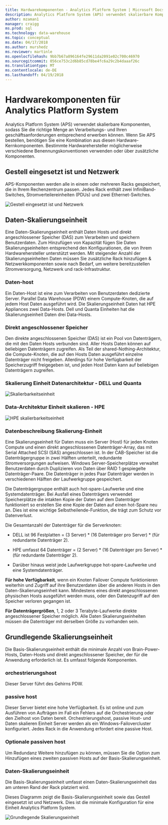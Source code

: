 ```yaml
---
title: Hardwarekomponenten - Analytics Platform System | Microsoft Docs
description: Analytics Platform System (APS) verwendet skalierbare Komponenten, sodass Sie die richtige Menge an Verarbeitungs- und Ihren geschäftsanforderungen entsprechend erwerben können. Wenn Sie APS bestellen, benötigen Sie eine Kombination aus diesen Hardware-Kernkomponenten.
author: mzaman1
manager: craigg
ms.prod: sql
ms.technology: data-warehouse
ms.topic: conceptual
ms.date: 04/17/2018
ms.author: murshedz
ms.reviewer: martinle
ms.openlocfilehash: 9bb7b67a896164fe29611da2091e02c700c46970
ms.sourcegitcommit: 056ce753c2d6b85cd78be4fc6a29c2b4daaaf26c
ms.translationtype: MT
ms.contentlocale: de-DE
ms.lasthandoff: 04/19/2018
---
```

# <a name="hardware-components-for-analytics-platform-system"></a>Hardwarekomponenten für Analytics Platform System

Analytics Platform System (APS) verwendet skalierbare Komponenten, sodass Sie die richtige Menge an Verarbeitungs- und Ihren geschäftsanforderungen entsprechend erwerben können. Wenn Sie APS bestellen, benötigen Sie eine Kombination aus diesen Hardware-Kernkomponenten. Bestimmte Hardwarehersteller möglicherweise verschiedene Benennungskonventionen verwenden oder über zusätzliche Komponenten.  
 
  
## <a name="rackandnetwork"></a>Gestell eingesetzt ist und Netzwerk 
 
APS-Komponenten werden alle in einem oder mehreren Racks gespeichert, die in Ihrem Rechenzentrum passen. Jedes Rack enthält zwei InfiniBand-Switches, Stromverteilereinheiten (PDUs) und zwei Ethernet-Switches.  
  
![Gestell eingesetzt ist und Netzwerk](media/rack-and-network.png "APS-Rack Einbauen und Netzwerk")  
  
## <a name="datascaleunit"></a>Daten-Skalierungseinheit
 
Eine Daten-Skalierungseinheit enthält Daten Hosts und direkt angeschlossener Speicher (DAS) zum Verarbeiten und speichern Benutzerdaten. Zum Hinzufügen von Kapazität fügen Sie Daten Skalierungseinheiten entsprechend den Konfigurationen, die von Ihrem Hardwarehersteller unterstützt werden. Mit steigender Anzahl der Skalierungseinheiten Daten müssen Sie zusätzliche Rack hinzufügen & Netzwerkkomponenten sowie nach Bedarf, um weitere bereitzustellen Stromversorgung, Netzwerk und rack-Infrastruktur.  
  
### <a name="data-host"></a>Daten-host  

Ein Daten-Host ist eine zum Verarbeiten von Benutzerdaten dedizierte Server. Parallel Data Warehouse (PDW) einem Compute-Knoten, die auf jedem Host Daten ausgeführt wird. Die Skalierungseinheit Daten hat HPE Appliances zwei Data-Hosts. Dell und Quanta Einheiten hat die Skalierungseinheit Daten drei Data-Hosts.  
  
### <a name="direct-attached-storage"></a>Direkt angeschlossener Speicher
 
Den direkte angeschlossenen Speicher (DAS) ist ein Pool von Datenträgern, die mit den Daten Hosts verbunden sind. Aller Hosts Daten können auf beliebigen Datenträgern zugreifen. Als Teil der shared-Nothing-Architektur, die Compute-Knoten, die auf den Hosts Daten ausgeführt einzelne Datenträger nicht freigeben. Allerdings für hohe Verfügbarkeit der Speicherzugriff freigegeben ist, und jeden Host Daten kann auf beliebigen Datenträgern zugreifen.  
  
### <a name="data-scale-unit-architecture---dell-and-quanta"></a>Skalierung Einheit Datenarchitektur - DELL und Quanta
  
![Skalierbarkeitseinheit](media/scalability-unit-dell.png "Dell skalierbarkeitseinheit")  
  
### <a name="data-scale-unit-architecture---hpe"></a>Data-Architektur Einheit skalieren - HPE 
 
![HPE skalierbarkeitseinheit](media/scalability-unit-hpe.png "HPE skalierbarkeitseinheit")  
  
### <a name="data-scale-unit-description"></a>Datenbeschreibung Skalierung-Einheit

Eine Skalierungseinheit für Daten muss ein Server (Host) für jeden Knoten Compute und einen direkt angeschlossenen Datenträger-Array, das mit Serial Attached SCSI (SAS) angeschlossen ist. In der CAB-Speicher ist die Datenträgergruppe in zwei Hälften unterteilt, redundante Stromversorgungen aufweisen. Windows Server-Speicherplätze verwaltet Benutzerdaten durch Duplizieren von Daten über RAID 1 gespiegelte Datenträger-Paare. Die Datenträger in jedes Paar Datenträger werden in verschiedenen Hälften der Laufwerkgruppe gespeichert.  
  
Die Datenträgergruppe enthält auch hot-spare-Laufwerke und eine Systemdatenträger. Bei Ausfall eines Datenträgers verwendet Speicherplätze die intakten Kopie der Daten auf dem Datenträger funktioniert so erstellen Sie eine Kopie der Daten auf einen hot-Spare neu an. Dies ist eine wichtige Selbstheilende-Funktion, die trägt zum Schutz vor Datenverlust.  
  
Die Gesamtanzahl der Datenträger für die Serverknoten:  
  
-   DELL ist 96 Festplatten = (3 Server) * (16 Datenträger pro Server) \* (für redundante Datenträger 2).  
  
-   HPE umfasst 64 Datenträger = (2 Server) * (16 Datenträger pro Server) \* (für redundante Datenträger 2).  
  
-   Darüber hinaus weist jede Laufwerkgruppe hot-spare-Laufwerke und eine Systemdatenträger.  
  
**Für hohe Verfügbarkeit**, wenn ein Knoten Failover Compute funktionieren weiterhin und Zugriff auf ihre Benutzerdaten über die anderen Hosts in den Daten-Skalierungseinheit kann. Mindestens eines direkt angeschlossenen physischen Hosts ausgeführt werden muss, oder den Datenzugriff auf den Speicher verloren gegangen ist.  
  
**Für Datenträgergrößen**, 1, 2 oder 3 Terabyte-Laufwerke direkte angeschlossener Speicher möglich. Alle Daten Skalierungseinheiten müssen die Datenträger mit derselben Größe zu vorhanden sein.  
  
## <a name="basescaleunit"></a>Grundlegende Skalierungseinheit 
 
Die Basis-Skalierungseinheit enthält die minimale Anzahl von Brain-Power-Hosts, Daten-Hosts und direkt angeschlossener Speicher, der für die Anwendung erforderlich ist. Es umfasst folgende Komponenten.  
  
### <a name="orchestration-host"></a>orchestrierungshost  
Dieser Server führt des Gehirns PDW.
  
### <a name="passive-host"></a>passive host  
Dieser Server bietet eine hohe Verfügbarkeit. Es ist online und zum Ausführen von Aufträgen im Fall ein Fehlers auf die Orchestrierung oder den Zielhost von Daten bereit. Orchestrierungshost, passive Host- und Daten skalieren Einheit Server werden als ein Windows-Failovercluster konfiguriert. Jedes Rack in die Anwendung erfordert eine passive Host.  
  
### <a name="optional-passive-host"></a>Optionale passiven host  
Um Redundanz Weitere hinzufügen zu können, müssen Sie die Option zum Hinzufügen eines zweiten passiven Hosts auf der Basis-Skalierungseinheit.  
  
### <a name="data-scale-unit"></a>Daten-Skalierungseinheit  
Die Basis-Skalierungseinheit umfasst einen Daten-Skalierungseinheit das am unteren Rand der Rack platziert wird.  
  
Dieses Diagramm zeigt die Basis-Skalierungseinheit sowie das Gestell eingesetzt ist und Netzwerk. Dies ist die minimale Konfiguration für eine Einheit Analytics Platform System.  
  
![Grundlegende Skalierungseinheit](media/base-scale-unit.png "Base-Skalierungseinheit")  
 
